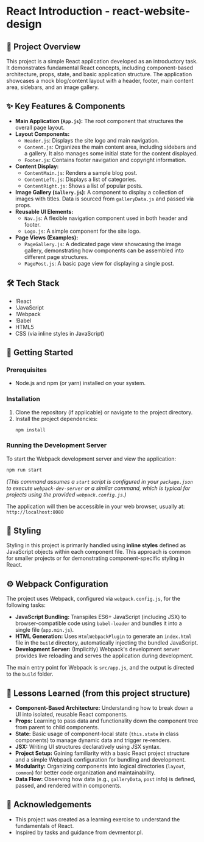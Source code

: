 # React Introduction - react-website-design

## 🧭 Project Overview
This project is a simple React application developed as an introductory task. It demonstrates fundamental React concepts, including component-based architecture, props, state, and basic application structure. The application showcases a mock blog/content layout with a header, footer, main content area, sidebars, and an image gallery.

## ✨ Key Features & Components
*   **Main Application (`App.js`):** The root component that structures the overall page layout.
*   **Layout Components:**
    *   `Header.js`: Displays the site logo and main navigation.
    *   `Content.js`: Organizes the main content area, including sidebars and a gallery. It also manages some initial state for the content displayed.
    *   `Footer.js`: Contains footer navigation and copyright information.
*   **Content Display:**
    *   `ContentMain.js`: Renders a sample blog post.
    *   `ContentLeft.js`: Displays a list of categories.
    *   `ContentRight.js`: Shows a list of popular posts.
*   **Image Gallery (`Gallery.js`):** A component to display a collection of images with titles. Data is sourced from `galleryData.js` and passed via props.
*   **Reusable UI Elements:**
    *   `Nav.js`: A flexible navigation component used in both header and footer.
    *   `Logo.js`: A simple component for the site logo.
*   **Page Views (Examples):**
    *   `PageGallery.js`: A dedicated page view showcasing the image gallery, demonstrating how components can be assembled into different page structures.
    *   `PagePost.js`: A basic page view for displaying a single post.

## 🛠 Tech Stack
*   !React
*   !JavaScript
*   !Webpack
*   !Babel
*   HTML5
*   CSS (via inline styles in JavaScript)

## 🚀 Getting Started

### Prerequisites
*   Node.js and npm (or yarn) installed on your system.

### Installation
1.  Clone the repository (if applicable) or navigate to the project directory.
2.  Install the project dependencies:
    ```bash
    npm install
    ```

### Running the Development Server
To start the Webpack development server and view the application:
```bash
npm run start
```
*(This command assumes a `start` script is configured in your `package.json` to execute `webpack-dev-server` or a similar command, which is typical for projects using the provided `webpack.config.js`.)*

The application will then be accessible in your web browser, usually at:
`http://localhost:8080`

## 🎨 Styling
Styling in this project is primarily handled using **inline styles** defined as JavaScript objects within each component file. This approach is common for smaller projects or for demonstrating component-specific styling in React.

## ⚙️ Webpack Configuration
The project uses Webpack, configured via `webpack.config.js`, for the following tasks:
*   **JavaScript Bundling:** Transpiles ES6+ JavaScript (including JSX) to browser-compatible code using `babel-loader` and bundles it into a single file (`app.min.js`).
*   **HTML Generation:** Uses `HtmlWebpackPlugin` to generate an `index.html` file in the `build` directory, automatically injecting the bundled JavaScript.
*   **Development Server:** (Implicitly) Webpack's development server provides live reloading and serves the application during development.

The main entry point for Webpack is `src/app.js`, and the output is directed to the `build` folder.

## 📌 Lessons Learned (from this project structure)
*   **Component-Based Architecture:** Understanding how to break down a UI into isolated, reusable React components.
*   **Props:** Learning to pass data and functionality down the component tree from parent to child components.
*   **State:** Basic usage of component-local state (`this.state` in class components) to manage dynamic data and trigger re-renders.
*   **JSX:** Writing UI structures declaratively using JSX syntax.
*   **Project Setup:** Gaining familiarity with a basic React project structure and a simple Webpack configuration for bundling and development.
*   **Modularity:** Organizing components into logical directories (`layout`, `common`) for better code organization and maintainability.
*   **Data Flow:** Observing how data (e.g., `galleryData`, `post` info) is defined, passed, and rendered within components.

## 🙏 Acknowledgements
*   This project was created as a learning exercise to understand the fundamentals of React.
*   Inspired by tasks and guidance from devmentor.pl.
